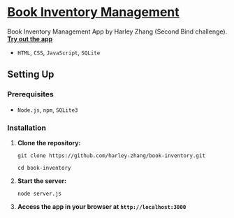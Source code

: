 # [Book Inventory Management](https://book-inventory-xi.vercel.app/)

Book Inventory Management App by Harley Zhang (Second Bind challenge). **[Try out the app](https://book-inventory-xi.vercel.app/)**

- `HTML`, `CSS`, `JavaScript`, `SQLite`

## Setting Up

### Prerequisites

- `Node.js`, `npm`, `SQLite3`

### Installation

1. **Clone the repository:**
   ```
   git clone https://github.com/harley-zhang/book-inventory.git
   
   cd book-inventory
   ```

2. **Start the server:**
   ```
   node server.js
   ```

3. **Access the app in your browser at `http://localhost:3000`**
